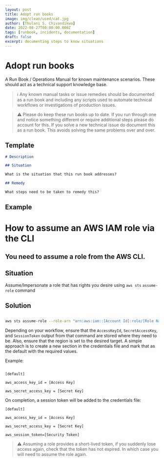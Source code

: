 ```yaml
---
layout: post
title: Adopt run books
image: img/clean/used/cat.jpg
author: [Thulani S. Chivandikwa]
date: 2022-08-27T00:00:00.000Z
tags: [runbook, incidents, documentation]
draft: false
excerpt: documenting steps to know situations
---
```


# Adopt run books

A Run Book / Operations Manual for known maintenance scenarios. These should act as a technical support knowledge base.

> ℹ Any known manual tasks or issue remedies should be documented as a run book and including any scripts used to automate technical workflows or investigations of production issues.

> ⚠️ Please do keep these run books up to date. If you run through one and notice something different or require additional steps please do account for this. If you solve a new technical issue do document this as a run book. This avoids solving the same problems over and over.

## Template

```markdown
# Description

## Situation

What is the situation that this run book addresses?

## Remedy

What steps need to be taken to remedy this?
```

## Example

# How to assume an AWS IAM role via the CLI

## You need to assume a role from the AWS CLI.

## Situation

Assume/Impersonate a role that has rights you desire using `aws sts` `assume-role` command

## Solution

```bash

aws sts assume-role --role-arn "arn:aws:iam::[Account Id]:role/[Role Name]" --role-session-name [Session Name]

```

Depending on your workflow, ensure that the `AccessKeyId`, `SecretAccessKey`, and `SessionToken` output from that command are stored where they need to be. Also, ensure that the region is set to the desired target. A simple approach is to create a new section in the credentials file and mark that as the default with the required values.

Example:

```

[default]

aws_access_key_id = [Access Key]

aws_secret_access_key = [Secret Key]

```

On completion, a session token will be added to the credentials file:

```
[default]

aws_access_key_id = [Access Key]

aws_secret_access_key = [Secret Key]

aws_session_token=[Security Token]

```

> ⚠️ Assuming a role provides a short-lived token, if you suddenly lose access again, check that the token has not expired. In which case you will need to assume the role again.
